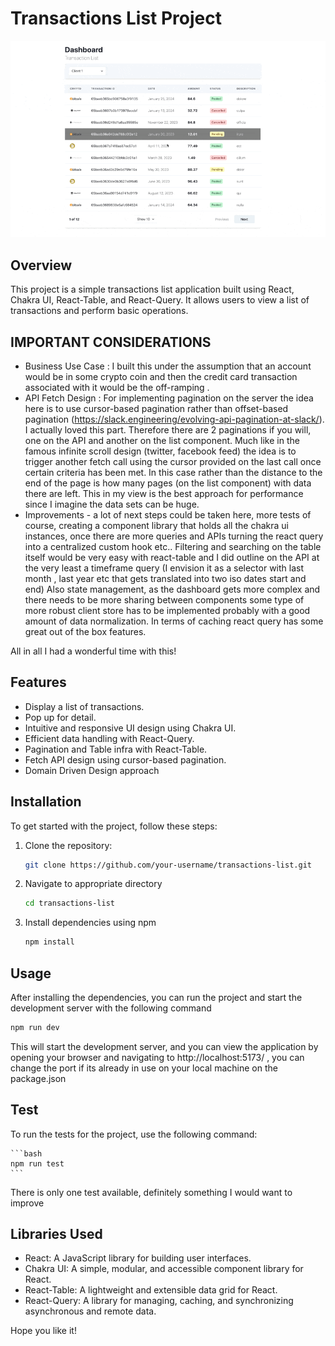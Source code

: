 # Transactions List Project

![App in action](<CleanShot 2024-02-01 at 18.45.25.gif>)

## Overview

This project is a simple transactions list application built using React, Chakra UI, React-Table, and React-Query. It allows users to view a list of transactions and perform basic operations.

## IMPORTANT CONSIDERATIONS

- Business Use Case : I built this under the assumption that an account would be in some crypto coin and then the credit card transaction associated with it would be the off-ramping .
- API Fetch Design : For implementing pagination on the server the idea here is to use cursor-based pagination rather than offset-based pagination (https://slack.engineering/evolving-api-pagination-at-slack/). I actually loved this part. Therefore there are 2 paginations if you will, one on the API and another on the list component. Much like in the famous infinite scroll design (twitter, facebook feed) the idea is to trigger another fetch call using the cursor provided on the last call once certain criteria has been met. In this case rather than the distance to the end of the page is how many pages (on the list component) with data there are left. This in my view is the best approach for performance since I imagine the data sets can be huge. 
- Improvements - a lot of next steps could be taken here, more tests of course, creating a component library that holds all the chakra ui instances, once there are more queries and APIs turning the react query into a centralized custom hook etc.. Filtering and searching on the table itself would be very easy with react-table and I did outline on the API at the very least a timeframe query (I envision it as a selector with last month , last year etc that gets translated into two iso dates start and end) Also state management, as the dashboard gets more complex and there needs to be more sharing between components some type of more robust client store has to be implemented probably with a good amount of data normalization. In terms of caching react query has some great out of the box features.

All in all I had a wonderful time with this!

## Features

- Display a list of transactions.
- Pop up for detail.
- Intuitive and responsive UI design using Chakra UI.
- Efficient data handling with React-Query.
- Pagination and Table infra with React-Table.
- Fetch API design using cursor-based pagination.
- Domain Driven Design approach

## Installation

To get started with the project, follow these steps:

1. Clone the repository:

   ```bash
   git clone https://github.com/your-username/transactions-list.git

2. Navigate to appropriate directory
  
     ```bash
   cd transactions-list

3. Install dependencies using npm
   
   ```bash
   npm install

## Usage

After installing the dependencies, you can run the project and start the development server with the following command

   ```bash
   npm run dev
   ```

This will start the development server, and you can view the application by opening your browser and navigating to http://localhost:5173/ , you can change the port if its already in use on your local machine on the package.json


## Test

To run the tests for the project, use the following command:

    ```bash
    npm run test
    ```
    

There is only one test available, definitely something I would want to improve


## Libraries Used

- React: A JavaScript library for building user interfaces.
- Chakra UI: A simple, modular, and accessible component library for React.
- React-Table: A lightweight and extensible data grid for React.
- React-Query: A library for managing, caching, and synchronizing asynchronous and remote data.


Hope you like it! 